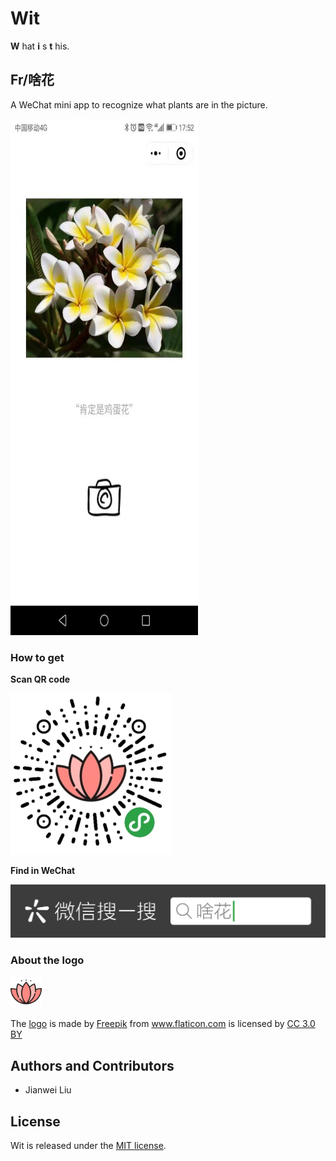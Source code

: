 # Wit

**W** hat **i** s **t** his.

## Fr/啥花

A WeChat mini app to recognize what plants are in the picture.

<img src="./assets/fr_use_screenshot.jpg" width="300" height="826" />

### How to get

**Scan QR code**

![QR code](./assets/fr_qr.jpg)

**Find in WeChat**

![QR code](./assets/fr_find2.png)

### About the logo

<img src="./assets/wx-mp_fr_512x512.png" width="50" height="50" /><div>The <a href="https://www.flaticon.com/free-icon/lotus_129362" title="Lotus">logo</a> is made by <a href="http://www.freepik.com" title="Freepik">Freepik</a> from <a href="https://www.flaticon.com/" title="Flaticon">www.flaticon.com</a> is licensed by <a href="http://creativecommons.org/licenses/by/3.0/" title="Creative Commons BY 3.0" target="_blank">CC 3.0 BY</a></div>

## Authors and Contributors

+ Jianwei Liu

## License

Wit is released under the [MIT license](http://www.opensource.org/licenses/MIT).
